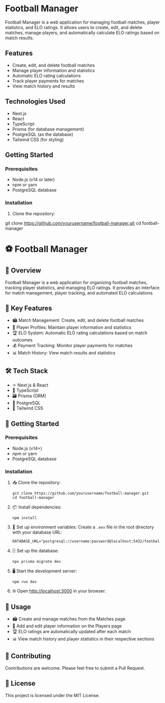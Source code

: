 # Football Manager

Football Manager is a web application for managing football matches, player statistics, and ELO ratings. It allows users to create, edit, and delete matches, manage players, and automatically calculate ELO ratings based on match results.

## Features

- Create, edit, and delete football matches
- Manage player information and statistics
- Automatic ELO rating calculations
- Track player payments for matches
- View match history and results

## Technologies Used

- Next.js
- React
- TypeScript
- Prisma (for database management)
- PostgreSQL (as the database)
- Tailwind CSS (for styling)

## Getting Started

### Prerequisites

- Node.js (v14 or later)
- npm or yarn
- PostgreSQL database

### Installation

1. Clone the repository:

git clone https://github.com/yourusername/football-manager.git
cd football-manager

# ⚽ Football Manager

## 📌 Overview

Football Manager is a web application for organizing football matches, tracking player statistics, and managing ELO ratings. It provides an interface for match management, player tracking, and automated ELO calculations.

## 🌟 Key Features

- 🏟️ Match Management: Create, edit, and delete football matches
- 👥 Player Profiles: Maintain player information and statistics
- 🏆 ELO System: Automatic ELO rating calculations based on match outcomes
- 💰 Payment Tracking: Monitor player payments for matches
- 📊 Match History: View match results and statistics

## 🛠️ Tech Stack

- ⚛️ Next.js & React
- 🔷 TypeScript
- 🗃️ Prisma (ORM)
- 🐘 PostgreSQL
- 🎨 Tailwind CSS

## 🚀 Getting Started

### Prerequisites

- Node.js (v14+)
- npm or yarn
- PostgreSQL database

### Installation

1. 📥 Clone the repository:

   ```
   git clone https://github.com/yourusername/football-manager.git
   cd football-manager
   ```

2. 📦 Install dependencies:

   ```
   npm install
   ```

3. 🔑 Set up environment variables:
   Create a `.env` file in the root directory with your database URL:

   ```
   DATABASE_URL="postgresql://username:password@localhost:5432/football_manager"
   ```

4. 🗄️ Set up the database:

   ```
   npx prisma migrate dev
   ```

5. 🖥️ Start the development server:

   ```
   npm run dev
   ```

6. 🌐 Open [http://localhost:3000](http://localhost:3000) in your browser.

## 📘 Usage

- 🏟️ Create and manage matches from the Matches page
- 👥 Add and edit player information on the Players page
- 🏆 ELO ratings are automatically updated after each match
- 📊 View match history and player statistics in their respective sections

## 🤝 Contributing

Contributions are welcome. Please feel free to submit a Pull Request.

## 📄 License

This project is licensed under the MIT License.
